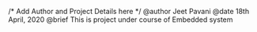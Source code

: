/* Add Author and Project Details here */
@author Jeet Pavani
@date 18th April, 2020
@brief This is project under course of Embedded system

